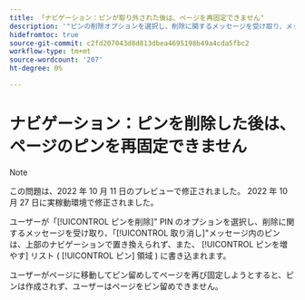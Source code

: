 ```yaml
---
title: 「ナビゲーション：ピンが取り外された後は、ページを再固定できません"
description: '"ピンの削除オプションを選択し、削除に関するメッセージを受け取り、メッセージの [ 元に戻す ] をクリックしてピンを置き換えようとすると、ピンは上部のナビゲーションで置き換えられず、ピンのリストに追加されません。ユーザーはページを固定できません。」'
hidefromtoc: true
source-git-commit: c2fd207043d8d813dbea4695198b49a4cda5fbc2
workflow-type: tm+mt
source-wordcount: '207'
ht-degree: 0%

---
```



# ナビゲーション：ピンを削除した後は、ページのピンを再固定できません

>[!NOTE]
>
>この問題は、2022 年 10 月 11 日のプレビューで修正されました。 2022 年 10 月 27 日に実稼動環境で修正されました。

ユーザーが「[!UICONTROL ピンを削除]&quot; PIN のオプションを選択し、削除に関するメッセージを受け取り、「[!UICONTROL 取り消し]&quot;メッセージ内のピンは、上部のナビゲーションで置き換えられず、また、 [!UICONTROL ピンを増やす] リスト ( [!UICONTROL ピン] 領域 ) に書き込まれます。

ユーザーがページに移動してピン留めしてページを再び固定しようとすると、ピンは作成されず、ユーザーはページをピン留めできません。

